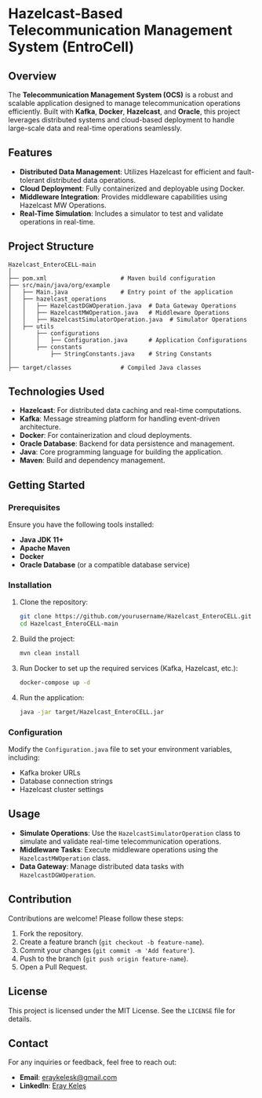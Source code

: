# Hazelcast-Based Telecommunication Management System (EntroCell)

## Overview
The **Telecommunication Management System (OCS)** is a robust and scalable application designed to manage telecommunication operations efficiently. Built with **Kafka**, **Docker**, **Hazelcast**, and **Oracle**, this project leverages distributed systems and cloud-based deployment to handle large-scale data and real-time operations seamlessly.

## Features
- **Distributed Data Management**: Utilizes Hazelcast for efficient and fault-tolerant distributed data operations.
- **Cloud Deployment**: Fully containerized and deployable using Docker.
- **Middleware Integration**: Provides middleware capabilities using Hazelcast MW Operations.
- **Real-Time Simulation**: Includes a simulator to test and validate operations in real-time.

## Project Structure
```
Hazelcast_EnteroCELL-main
│
├── pom.xml                     # Maven build configuration
├── src/main/java/org/example
│   ├── Main.java               # Entry point of the application
│   ├── hazelcast_operations
│   │   ├── HazelcastDGWOperation.java  # Data Gateway Operations
│   │   ├── HazelcastMWOperation.java   # Middleware Operations
│   │   ├── HazelcastSimulatorOperation.java  # Simulator Operations
│   ├── utils
│       ├── configurations
│       │   ├── Configuration.java      # Application Configurations
│       ├── constants
│           ├── StringConstants.java    # String Constants
│
├── target/classes              # Compiled Java classes
```

## Technologies Used
- **Hazelcast**: For distributed data caching and real-time computations.
- **Kafka**: Message streaming platform for handling event-driven architecture.
- **Docker**: For containerization and cloud deployments.
- **Oracle Database**: Backend for data persistence and management.
- **Java**: Core programming language for building the application.
- **Maven**: Build and dependency management.

## Getting Started

### Prerequisites
Ensure you have the following tools installed:
- **Java JDK 11+**
- **Apache Maven**
- **Docker**
- **Oracle Database** (or a compatible database service)

### Installation
1. Clone the repository:
   ```bash
   git clone https://github.com/yourusername/Hazelcast_EnteroCELL.git
   cd Hazelcast_EnteroCELL-main
   ```

2. Build the project:
   ```bash
   mvn clean install
   ```

3. Run Docker to set up the required services (Kafka, Hazelcast, etc.):
   ```bash
   docker-compose up -d
   ```

4. Run the application:
   ```bash
   java -jar target/Hazelcast_EnteroCELL.jar
   ```

### Configuration
Modify the `Configuration.java` file to set your environment variables, including:
- Kafka broker URLs
- Database connection strings
- Hazelcast cluster settings

## Usage
- **Simulate Operations**: Use the `HazelcastSimulatorOperation` class to simulate and validate real-time telecommunication operations.
- **Middleware Tasks**: Execute middleware operations using the `HazelcastMWOperation` class.
- **Data Gateway**: Manage distributed data tasks with `HazelcastDGWOperation`.

## Contribution
Contributions are welcome! Please follow these steps:
1. Fork the repository.
2. Create a feature branch (`git checkout -b feature-name`).
3. Commit your changes (`git commit -m 'Add feature'`).
4. Push to the branch (`git push origin feature-name`).
5. Open a Pull Request.

## License
This project is licensed under the MIT License. See the `LICENSE` file for details.

## Contact
For any inquiries or feedback, feel free to reach out:
- **Email**: eraykelesk@gmail.com
- **LinkedIn**: [Eray Keleş](https://linkedin.com/in/eraykeles)
